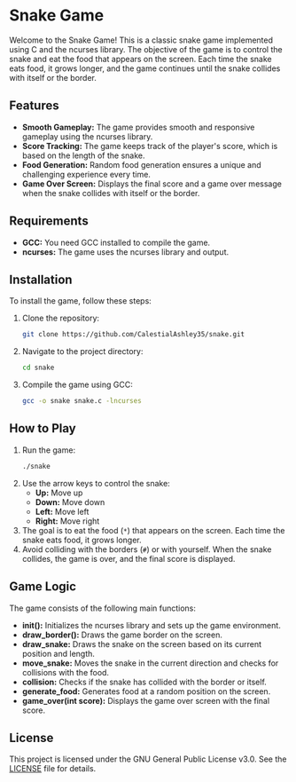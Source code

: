 # Snake Game

Welcome to the Snake Game! This is a classic snake game implemented using C and the ncurses library. The objective of the game is to control the snake and eat the food that appears on the screen. Each time the snake eats food, it grows longer, and the game continues until the snake collides with itself or the border.

## Features

- **Smooth Gameplay:** The game provides smooth and responsive gameplay using the ncurses library.
- **Score Tracking:** The game keeps track of the player's score, which is based on the length of the snake.
- **Food Generation:** Random food generation ensures a unique and challenging experience every time.
- **Game Over Screen:** Displays the final score and a game over message when the snake collides with itself or the border.

## Requirements

- **GCC:** You need GCC installed to compile the game.
- **ncurses:** The game uses the ncurses library and output.

## Installation

To install the game, follow these steps:

1. Clone the repository:
   ```bash
   git clone https://github.com/CalestialAshley35/snake.git
   ```
2. Navigate to the project directory:
   ```bash
   cd snake
   ```
3. Compile the game using GCC:
   ```bash
   gcc -o snake snake.c -lncurses
   ```

## How to Play

1. Run the game:
   ```bash
   ./snake
   ```
2. Use the arrow keys to control the snake:
   - **Up:** Move up
   - **Down:** Move down
   - **Left:** Move left
   - **Right:** Move right
3. The goal is to eat the food (`*`) that appears on the screen. Each time the snake eats food, it grows longer.
4. Avoid colliding with the borders (`#`) or with yourself. When the snake collides, the game is over, and the final score is displayed.

## Game Logic

The game consists of the following main functions:

- **init():** Initializes the ncurses library and sets up the game environment.
- **draw_border():** Draws the game border on the screen.
- **draw_snake:** Draws the snake on the screen based on its current position and length.
- **move_snake:** Moves the snake in the current direction and checks for collisions with the food.
- **collision:** Checks if the snake has collided with the border or itself.
- **generate_food:** Generates food at a random position on the screen.
- **game_over(int score):** Displays the game over screen with the final score.

## License

This project is licensed under the GNU General Public License v3.0. See the [LICENSE](https://www.gnu.org/licenses/gpl-3.0.html) file for details.
